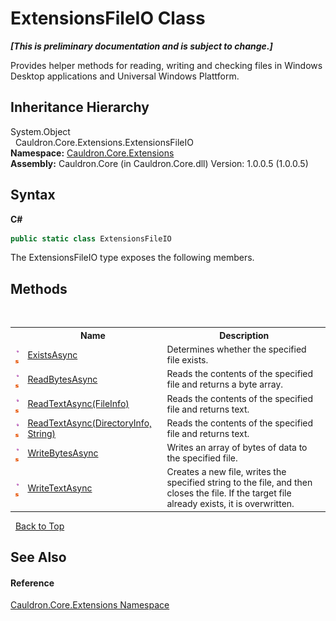 # ExtensionsFileIO Class
 _**\[This is preliminary documentation and is subject to change.\]**_

Provides helper methods for reading, writing and checking files in Windows Desktop applications and Universal Windows Plattform.


## Inheritance Hierarchy
System.Object<br />&nbsp;&nbsp;Cauldron.Core.Extensions.ExtensionsFileIO<br />
**Namespace:**&nbsp;<a href="N_Cauldron_Core_Extensions">Cauldron.Core.Extensions</a><br />**Assembly:**&nbsp;Cauldron.Core (in Cauldron.Core.dll) Version: 1.0.0.5 (1.0.0.5)

## Syntax

**C#**<br />
``` C#
public static class ExtensionsFileIO
```

The ExtensionsFileIO type exposes the following members.


## Methods
&nbsp;<table><tr><th></th><th>Name</th><th>Description</th></tr><tr><td>![Public method](media/pubmethod.gif "Public method")![Static member](media/static.gif "Static member")</td><td><a href="M_Cauldron_Core_Extensions_ExtensionsFileIO_ExistsAsync">ExistsAsync</a></td><td>
Determines whether the specified file exists.</td></tr><tr><td>![Public method](media/pubmethod.gif "Public method")![Static member](media/static.gif "Static member")</td><td><a href="M_Cauldron_Core_Extensions_ExtensionsFileIO_ReadBytesAsync">ReadBytesAsync</a></td><td>
Reads the contents of the specified file and returns a byte array.</td></tr><tr><td>![Public method](media/pubmethod.gif "Public method")![Static member](media/static.gif "Static member")</td><td><a href="M_Cauldron_Core_Extensions_ExtensionsFileIO_ReadTextAsync_1">ReadTextAsync(FileInfo)</a></td><td>
Reads the contents of the specified file and returns text.</td></tr><tr><td>![Public method](media/pubmethod.gif "Public method")![Static member](media/static.gif "Static member")</td><td><a href="M_Cauldron_Core_Extensions_ExtensionsFileIO_ReadTextAsync">ReadTextAsync(DirectoryInfo, String)</a></td><td>
Reads the contents of the specified file and returns text.</td></tr><tr><td>![Public method](media/pubmethod.gif "Public method")![Static member](media/static.gif "Static member")</td><td><a href="M_Cauldron_Core_Extensions_ExtensionsFileIO_WriteBytesAsync">WriteBytesAsync</a></td><td>
Writes an array of bytes of data to the specified file.</td></tr><tr><td>![Public method](media/pubmethod.gif "Public method")![Static member](media/static.gif "Static member")</td><td><a href="M_Cauldron_Core_Extensions_ExtensionsFileIO_WriteTextAsync">WriteTextAsync</a></td><td>
Creates a new file, writes the specified string to the file, and then closes the file. If the target file already exists, it is overwritten.</td></tr></table>&nbsp;
<a href="#extensionsfileio-class">Back to Top</a>

## See Also


#### Reference
<a href="N_Cauldron_Core_Extensions">Cauldron.Core.Extensions Namespace</a><br />